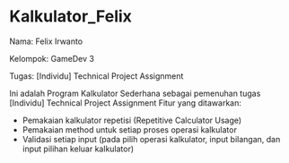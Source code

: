 # Kalkulator_Felix
 <p>Nama: Felix Irwanto</p>
 <p>Kelompok: GameDev 3</p>
 <p>Tugas: [Individu] Technical Project Assignment</p>
 
 Ini adalah Program Kalkulator Sederhana sebagai pemenuhan tugas [Individu] Technical Project Assignment
 Fitur yang ditawarkan:
 - Pemakaian kalkulator repetisi (Repetitive Calculator Usage)
 - Pemakaian method untuk setiap proses operasi kalkulator
 - Validasi setiap input (pada pilih operasi kalkulator, input bilangan, dan input pilihan keluar kalkulator)
